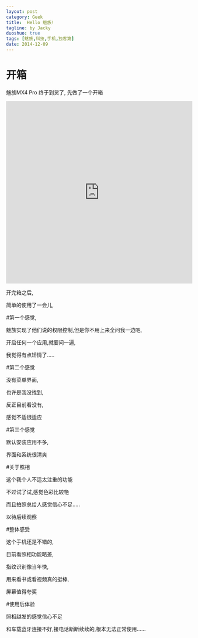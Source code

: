 ```yaml
---
layout: post
category: Geek
title:  Hello 魅族!
tagline: by Jacky
duoshuo: true
tags: [魅族,科技,手机,独客第]
date: 2014-12-09
---
```


# 开箱
魅族MX4 Pro 终于到货了,
先做了一个开箱

<iframe height=498 width=510 src="http://player.youku.com/embed/XODQ0NjQ1NzAw" frameborder=0 allowfullscreen></iframe>

开完箱之后,

简单的使用了一会儿,

#第一个感觉,

魅族实现了他们说的权限控制,但是你不用上来全问我一边吧,

开启任何一个应用,就要问一遍,

我觉得有点矫情了.....

#第二个感觉

没有菜单界面,

也许是我没找到,

反正目前看没有,

感觉不适很适应

#第三个感觉

默认安装应用不多,

界面和系统很清爽

#关于照相

这个我个人不适太注重的功能

不过试了试,感觉色彩比较艳

而且拍照总给人感觉信心不足.....

以待后续观察

#整体感受

这个手机还是不错的,

目前看照相功能略差,

指纹识别像当年快,

用来看书或看视频真的挺棒,

屏幕值得夸奖

#使用后体验

照相越发的感觉信心不足

和车载蓝牙连接不好,接电话断断续续的,根本无法正常使用......

